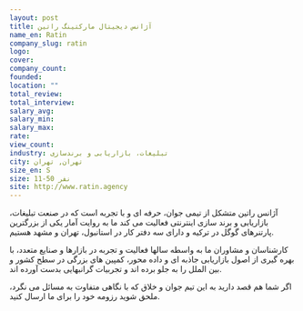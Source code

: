 ```yaml
---
layout: post
title: آژانس دیجیتال مارکتینگ راتین
name_en: Ratin
company_slug: ratin
logo:
cover:
company_count:
founded:
location: ""
total_review:
total_interview:
salary_avg:
salary_min:
salary_max:
rate:
view_count:
industry: تبلیغات، بازاریابی و برندسازی
city: تهران, تهران
size_en: S
size: 11-50 نفر
site: http://www.ratin.agency
---
```


آژانس راتین متشکل از تیمی جوان، حرفه ای و با تجربه است که در صنعت تبلیغات، بازاریابی و برند سازی اینترنتی فعالیت می کند
ما به روایت آمار یکی از بزرگترین پارتنرهای گوگل در ترکیه و دارای سه دفتر کار در استانبول، تهران و مشهد هستیم.

کارشناسان و مشاوران ما به واسطه سالها فعالیت و تجربه در بازارها و صنایع متعدد، با بهره گیری از اصول بازاریابی جاذبه ای و داده محور، کمپین های بزرگی در سطح کشور و بین الملل را به جلو برده اند و تجربیات گرانبهایی بدست آورده اند.

اگر شما هم قصد دارید به این تیم جوان و خلاق که با نگاهی متفاوت به مسائل می نگرد، ملحق شوید رزومه خود را برای ما ارسال کنید.